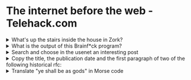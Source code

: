 # The internet before the web - Telehack.com
<details><summary>What's up the stairs inside the house in Zork?</summary>
<p>
Attic
There is a square brick here which feels like clay.
A large coil of rope is lying in the corner.
On a table is a nasty-looking knife.

![image](https://user-images.githubusercontent.com/84192821/214419105-d13039f2-3319-488d-94a1-a5d3ba8cf7a7.png)
![image (1)](https://user-images.githubusercontent.com/84192821/214419137-30350d71-b226-4221-b34c-88a3d661b656.png)
![image (2)](https://user-images.githubusercontent.com/84192821/214419216-f4925974-cdc6-47c4-941f-34acdda88ef2.png)
</p>
</details>

<details><summary>What is the output of this Brainf*ck program?</summary>
<p>
++++++++++[>+++++++>++++++++++>+++>+<<<<-]>++.>+.+++++++..+++.>++.<<+++++++++++++++.>.+++.------.--------.>+.>.
Hello World!

![image (3)](https://user-images.githubusercontent.com/84192821/214429724-487e57c7-6a63-4743-914d-acb1db3f0515.png)
</p>
</details>

<details><summary>Search and choose in the usenet an interesting post</summary>
<p>
Subject: mi and virtual functions/ambiguity

![image (4)](https://user-images.githubusercontent.com/84192821/214430714-d29efa16-1659-4187-b740-ac452e417274.png)
</p>
</details>

<details><summary>Copy the title, the publication date and the first paragraph of two of the following historical rfc:</summary>
<p>
  
- 318
![1a](https://user-images.githubusercontent.com/84192821/214432339-0179a799-ecbb-40c4-b1bf-1888372cbabb.png)
  
- 675
![1b](https://user-images.githubusercontent.com/84192821/214432675-42322a8e-d711-41c0-ba81-f9d6d7591d6b.png)

- 791
![1c](https://user-images.githubusercontent.com/84192821/214433070-47dc593b-5d91-45ae-ba85-e6cbaebe686d.png)

- 793
![1d](https://user-images.githubusercontent.com/84192821/214433122-3258fad3-7242-484f-a7eb-fa1bf0e0a72c.png)

- 819
![1e](https://user-images.githubusercontent.com/84192821/214433363-2c1f9cbd-70c3-4854-96be-78bc9b32f7be.png)

- 1034
![1f](https://user-images.githubusercontent.com/84192821/214433431-7a460fe9-9659-4362-b899-f85aadb44304.png)

- 1855
![1g](https://user-images.githubusercontent.com/84192821/214433728-bf965ba7-aa6c-490c-9a46-496f639f2414.png)

- 2324
![1h](https://user-images.githubusercontent.com/84192821/214433800-30b3635e-cc39-4069-89a3-9d643c120c90.png)

</p>
</details>

<details><summary>Translate "ye shall be as gods" in Morse code</summary>
<p>

![unnamed](https://user-images.githubusercontent.com/84192821/214435498-4e544add-2835-4b62-94c3-6f97311ac3e4.png)
  
</p>
</details>

